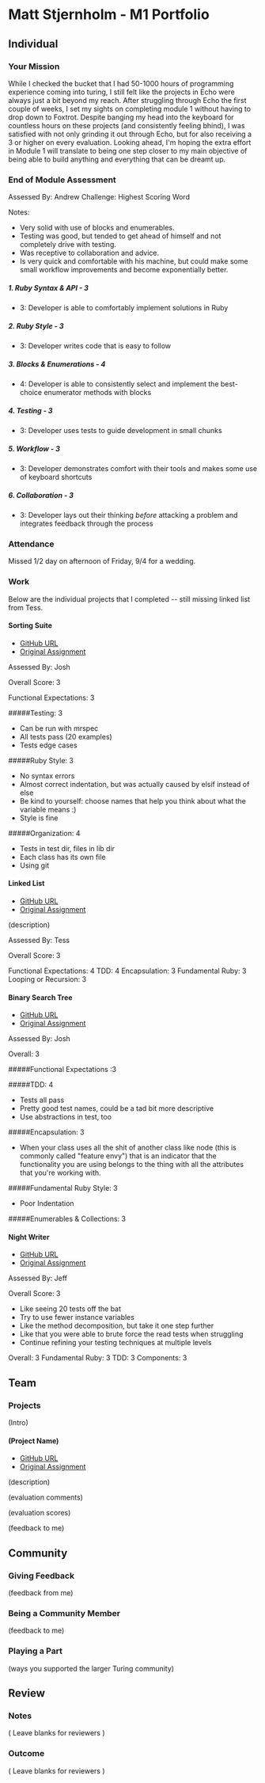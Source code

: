 # Matt Stjernholm - M1 Portfolio

## Individual

### Your Mission

While I checked the bucket that I had 50-1000 hours of programming experience coming into turing, I still felt like the projects in Echo were always just a bit beyond my reach.  After struggling through Echo the first couple of weeks, I set my sights on completing module 1 without having to drop down to Foxtrot.  Despite banging my head into the keyboard for countless hours on these projects (and consistently feeling bhind), I was satisfied with not only grinding it out through Echo, but for also receiving a 3 or higher on every evaluation.  Looking ahead, I'm hoping the extra effort in Module 1 will translate to being one step closer to my main objective of being able to build anything and everything that can be dreamt up.  

### End of Module Assessment

Assessed By: Andrew
Challenge: Highest Scoring Word

Notes:

* Very solid with use of blocks and enumerables.
* Testing was good, but tended to get ahead of himself and not completely drive with testing.
* Was receptive to collaboration and advice.
* Is very quick and comfortable with his machine, but could make some small workflow improvements and become exponentially better.


##### 1. Ruby Syntax & API - 3

* 3: Developer is able to comfortably implement solutions in Ruby

##### 2. Ruby Style - 3

* 3: Developer writes code that is easy to follow

##### 3. Blocks & Enumerations - 4

* 4: Developer is able to consistently select and implement the best-choice enumerator methods with blocks

##### 4. Testing - 3

* 3: Developer uses tests to guide development in small chunks

##### 5. Workflow - 3

* 3: Developer demonstrates comfort with their tools and makes some use of keyboard shortcuts

##### 6. Collaboration - 3

* 3: Developer lays out their thinking *before* attacking a problem and integrates feedback through the process

### Attendance

Missed 1/2 day on afternoon of Friday, 9/4 for a wedding.

### Work

Below are the individual projects that I completed -- still missing linked list from Tess.

#### Sorting Suite

* [GitHub URL](https://github.com/thew88/Sorting-Suite)
* [Original Assignment](https://github.com/turingschool/sorting-suite)


Assessed By: Josh

Overall Score: 3


Functional Expectations: 3

#####Testing: 3
* Can be run with mrspec
* All tests pass (20 examples)
* Tests edge cases

#####Ruby Style: 3
* No syntax errors
* Almost correct indentation, but was actually caused by elsif instead of else
* Be kind to yourself: choose names that help you think about what the variable means :)
* Style is fine

#####Organization: 4
* Tests in test dir, files in lib dir
* Each class has its own file
* Using git

#### Linked List

* [GitHub URL](https://github.com/thew88/linked-lists)
* [Original Assignment]()

(description)

Assessed By: Tess

Overall Score: 3

Functional Expectations: 4
TDD: 4
Encapsulation: 3
Fundamental Ruby: 3
Looping or Recursion: 3

#### Binary Search Tree

* [GitHub URL](https://github.com/thew88/binary-search-tree)
* [Original Assignment]()

Assessed By: Josh

Overall: 3

#####Functional Expectations :3

#####TDD: 4

* Tests all pass
* Pretty good test names, could be a tad bit more descriptive
* Use abstractions in test, too

#####Encapsulation: 3

* When your class uses all the shit of another class like node (this is commonly called "feature envy") that is an indicator that the functionality you are using belongs to the thing with all the attributes that you're working with.

#####Fundamental Ruby Style: 3

* Poor Indentation

#####Enumerables & Collections: 3

#### Night Writer

* [GitHub URL](https://github.com/thew88/night_writer)
* [Original Assignment]()

Assessed By: Jeff

Overall Score: 3

* Like seeing 20 tests off the bat
* Try to use fewer instance variables
* Like the method decomposition, but take it one step further
* Like that you were able to brute force the read tests when struggling
* Continue refining your testing techniques at multiple levels

Overall: 3
Fundamental Ruby: 3
TDD: 3
Components: 3

## Team

### Projects

(Intro)

#### (Project Name)

* [GitHub URL]()
* [Original Assignment]()

(description)

(evaluation comments)

(evaluation scores)

(feedback to me)

## Community

### Giving Feedback

(feedback from me)

### Being a Community Member

(feedback to me)

### Playing a Part

(ways you supported the larger Turing community)

## Review

### Notes

( Leave blanks for reviewers )

### Outcome

( Leave blanks for reviewers )
